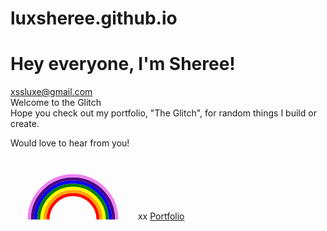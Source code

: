 # luxsheree.github.io
<h1>Hey everyone, I'm Sheree!</h1>
<a href="mailto: xssluxe@gmail.com">xssluxe@gmail.com</a>
<div class="container-1">
        <div class="inline-block-element"> <div class = "glitch" data-text="glitch">Welcome to the Glitch</div></div></div>
Hope you check out my portfolio, "The Glitch", for random things I build or create. 
<p>Would love to hear from you!</p> 

<svg width="200" height="100" xmlns="http://www.w3.org/2000/svg"><circle cx="100" cy="100" r="40" stroke="red" stroke-width="5" fill="none" /><circle cx="100" cy="100" r="45" stroke="orange" stroke-width="5" fill="none" /><circle cx="100" cy="100" r="50" stroke="yellow" stroke-width="5" fill="none" /><circle cx="100" cy="100" r="55" stroke="green" stroke-width="5" fill="none" /><circle cx="100" cy="100" r="60" stroke="blue" stroke-width="5" fill="none" /><circle cx="100" cy="100" r="65" stroke="indigo" stroke-width="5" fill="none" /><circle cx="100" cy="100" r="70" stroke="violet" stroke-width="5" fill="none" /></svg>
xx 
<a href="https://luxsheree.github.io"> Portfolio </a>

